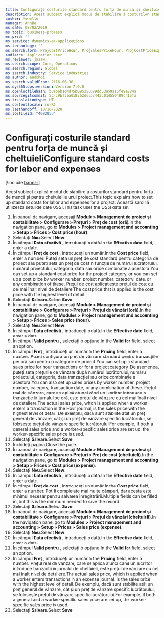 ```yaml
---
title: Configurați costurile standard pentru forța de muncă și cheltuieli
description: Acest subiect explică modul de stabilire a costurilor standard pentru forța de muncă și pentru cheltuielile unui proiect.
author: Yowelle
manager: AnnBe
ms.date: 08/02/2019
ms.topic: business-process
ms.prod: ''
ms.service: dynamics-ax-applications
ms.technology: ''
ms.search.form: ProjCostPriceHour, ProjSalesPriceHour, ProjCostPriceExpense, ProjSalesPriceCost
audience: Application User
ms.reviewer: josaw
ms.search.scope: Core, Operations
ms.search.region: Global
ms.search.industry: Service industries
ms.author: andchoi
ms.search.validFrom: 2016-06-30
ms.dyn365.ops.version: Version 7.0.0
ms.openlocfilehash: b3eb6b1d4d75b095383689dd53a59a15fe9e884a
ms.sourcegitcommit: 5c4c9bf3ba018562d6cb3443c01d550489c415fa
ms.translationtype: HT
ms.contentlocale: ro-RO
ms.lasthandoff: 10/16/2020
ms.locfileid: "4082853"
---
```

# <a name="configure-standard-costs-for-labor-and-expenses"></a><span data-ttu-id="578ca-103">Configurați costurile standard pentru forța de muncă și cheltuieli</span><span class="sxs-lookup"><span data-stu-id="578ca-103">Configure standard costs for labor and expenses</span></span>

[!include [banner](../../includes/banner.md)]

<span data-ttu-id="578ca-104">Acest subiect explică modul de stabilire a costurilor standard pentru forța de muncă și pentru cheltuielile unui proiect.</span><span class="sxs-lookup"><span data-stu-id="578ca-104">This topic explains how to set up standard costs for labor and expenses for a project.</span></span> <span data-ttu-id="578ca-105">Această sarcină utilizează setul de date USSI.</span><span class="sxs-lookup"><span data-stu-id="578ca-105">This task uses the USSI data set.</span></span>

1. <span data-ttu-id="578ca-106">În panoul de navigare, accesați **Module > Management de proiect și contabilitate > Configurare > Prețuri > Preț de cost (oră)**.</span><span class="sxs-lookup"><span data-stu-id="578ca-106">In the navigation pane, go to **Modules > Project management and accounting > Setup > Prices > Cost price (hour)**.</span></span>
2. <span data-ttu-id="578ca-107">Selectați **Nou**.</span><span class="sxs-lookup"><span data-stu-id="578ca-107">Select **New**.</span></span>
3. <span data-ttu-id="578ca-108">În câmpul **Data efectivă** , introduceți o dată.</span><span class="sxs-lookup"><span data-stu-id="578ca-108">In the **Effective date** field, enter a date.</span></span>
4. <span data-ttu-id="578ca-109">În câmpul **Preț de cost** , introduceți un număr.</span><span class="sxs-lookup"><span data-stu-id="578ca-109">In the **Cost price** field, enter a number.</span></span> <span data-ttu-id="578ca-110">Puteți seta un preț de cost standard pentru categoria de proiect sau puteți seta un preț de cost în funcție de numărul lucrătorului, numărul proiectului, categoria, data sau orice combinație a acestora.</span><span class="sxs-lookup"><span data-stu-id="578ca-110">You can set up a standard cost price for the project category, or you can set up a cost price by worker number, project number, category, date, or any combination of these.</span></span> <span data-ttu-id="578ca-111">Prețul de cost aplicat este prețul de cost cu cel mai înalt nivel de detaliere.</span><span class="sxs-lookup"><span data-stu-id="578ca-111">The cost price that is applied is the cost price with the highest level of detail.</span></span>  
5. <span data-ttu-id="578ca-112">Selectați **Salvare**.</span><span class="sxs-lookup"><span data-stu-id="578ca-112">Select **Save**.</span></span>
6. <span data-ttu-id="578ca-113">În panoul de navigare, accesați **Module > Management de proiect și contabilitate > Configurare > Prețuri > Prețul de vânzări (oră)**.</span><span class="sxs-lookup"><span data-stu-id="578ca-113">In the navigation pane, go to **Modules > Project management and accounting > Setup > Prices > Sales price (hour)**.</span></span>
7. <span data-ttu-id="578ca-114">Selectați **Nou**.</span><span class="sxs-lookup"><span data-stu-id="578ca-114">Select **New**.</span></span>
8. <span data-ttu-id="578ca-115">În câmpul **Data efectivă** , introduceți o dată.</span><span class="sxs-lookup"><span data-stu-id="578ca-115">In the **Effective date** field, enter a date.</span></span>
9. <span data-ttu-id="578ca-116">În câmpul **Valid pentru** , selectați o opțiune.</span><span class="sxs-lookup"><span data-stu-id="578ca-116">In the **Valid for** field, select an option.</span></span>
10. <span data-ttu-id="578ca-117">În câmpul **Preț** , introduceți un număr.</span><span class="sxs-lookup"><span data-stu-id="578ca-117">In the **Pricing** field, enter a number.</span></span> <span data-ttu-id="578ca-118">Puteți configura un preț de vânzare standard pentru tranzacțiile per oră sau pentru o categorie de proiect.</span><span class="sxs-lookup"><span data-stu-id="578ca-118">You can set up a standard sales price for hour transactions or for a project category.</span></span> <span data-ttu-id="578ca-119">De asemenea, puteți seta prețurile de vânzare după numărul lucrătorului, numărul proiectului, categoria, data tranzacției sau orice combinație a acestora.</span><span class="sxs-lookup"><span data-stu-id="578ca-119">You can also set up sales prices by worker number, project number, category, transaction date, or any combination of these.</span></span> <span data-ttu-id="578ca-120">Prețul real de vânzare, care se aplică atunci când un lucrător introduce o tranzacție în jurnalul pe oră, este prețul de vânzare cu cel mai înalt nivel de detaliere.</span><span class="sxs-lookup"><span data-stu-id="578ca-120">The actual sales price, which is applied when a worker enters a transaction in the Hour journal, is the sales price with the highest level of detail.</span></span> <span data-ttu-id="578ca-121">De exemplu, dacă sunt stabilite atât un preț general de vânzare, cât și un preț de vânzare specific lucrătorului, se folosește prețul de vânzare specific lucrătorului.</span><span class="sxs-lookup"><span data-stu-id="578ca-121">For example, if both a general sales price and a worker-specific sales price are set up, the worker-specific sales price is used.</span></span>  
11. <span data-ttu-id="578ca-122">Selectați **Salvare**.</span><span class="sxs-lookup"><span data-stu-id="578ca-122">Select **Save**.</span></span>
12. <span data-ttu-id="578ca-123">Închideți pagina.</span><span class="sxs-lookup"><span data-stu-id="578ca-123">Close the page.</span></span>
13. <span data-ttu-id="578ca-124">În panoul de navigare, accesați **Module > Management de proiect și contabilitate > Configurare > Prețuri > Preț de cost (cheltuieli)**.</span><span class="sxs-lookup"><span data-stu-id="578ca-124">In the navigation pane, go to **Modules > Project management and accounting > Setup > Prices > Cost price (expense)**.</span></span>
14. <span data-ttu-id="578ca-125">Selectați **Nou**.</span><span class="sxs-lookup"><span data-stu-id="578ca-125">Select **New**.</span></span>
15. <span data-ttu-id="578ca-126">În câmpul **Data efectivă** , introduceți o dată.</span><span class="sxs-lookup"><span data-stu-id="578ca-126">In the **Effective date** field, enter a date.</span></span>
16. <span data-ttu-id="578ca-127">În câmpul **Preț de cost** , introduceți un număr.</span><span class="sxs-lookup"><span data-stu-id="578ca-127">In the **Cost price** field, enter a number.</span></span> <span data-ttu-id="578ca-128">Pot fi completate mai multe câmpuri, dar acesta este minimul necesar pentru salvarea înregistrării.</span><span class="sxs-lookup"><span data-stu-id="578ca-128">Multiple fields can be filled in, but this is the minimum needed to save the record.</span></span>  
17. <span data-ttu-id="578ca-129">Selectați **Salvare**.</span><span class="sxs-lookup"><span data-stu-id="578ca-129">Select **Save**.</span></span>
18. <span data-ttu-id="578ca-130">În panoul de navigare, accesați **Module > Management de proiect și contabilitate > Configurare > Prețuri > Prețul de vânzări (cheltuieli)**.</span><span class="sxs-lookup"><span data-stu-id="578ca-130">In the navigation pane, go to **Modules > Project management and accounting > Setup > Prices > Sales price (expense)**.</span></span>
19. <span data-ttu-id="578ca-131">Selectați **Nou**.</span><span class="sxs-lookup"><span data-stu-id="578ca-131">Select **New**.</span></span>
20. <span data-ttu-id="578ca-132">În câmpul **Data efectivă** , introduceți o dată.</span><span class="sxs-lookup"><span data-stu-id="578ca-132">In the **Effective date** field, enter a date.</span></span>
21. <span data-ttu-id="578ca-133">În câmpul **Valid pentru** , selectați o opțiune.</span><span class="sxs-lookup"><span data-stu-id="578ca-133">In the **Valid for** field, select an option.</span></span>
22. <span data-ttu-id="578ca-134">În câmpul **Preț** , introduceți un număr.</span><span class="sxs-lookup"><span data-stu-id="578ca-134">In the **Pricing** field, enter a number.</span></span> <span data-ttu-id="578ca-135">Prețul real de vânzare, care se aplică atunci când un lucrător introduce tranzacții în jurnalul de cheltuieli, este prețul de vânzare cu cel mai înalt nivel de detaliere.</span><span class="sxs-lookup"><span data-stu-id="578ca-135">The actual sales price, which is applied when a worker enters transactions in an expense journal, is the sales price with the highest level of detail.</span></span> <span data-ttu-id="578ca-136">De exemplu, dacă sunt stabilite atât un preț general de vânzare, cât și un preț de vânzare specific lucrătorului, se folosește prețul de vânzare specific lucrătorului.</span><span class="sxs-lookup"><span data-stu-id="578ca-136">For example, if both a general and a worker-specific sales price are set up, the worker-specific sales price is used.</span></span>  
23. <span data-ttu-id="578ca-137">Selectați **Salvare**.</span><span class="sxs-lookup"><span data-stu-id="578ca-137">Select **Save**.</span></span>

